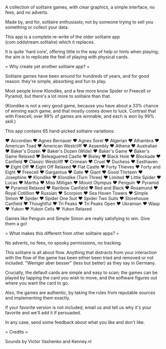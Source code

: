 A collection of solitaire games, with clear graphics, a simple interface, no fees, and no adverts.

Made by, and for, solitaire enthusiasts; not by someone trying to sell you something or collect your data.

This app is a complete re-write of the older solitaire app (com.oddstream.solitaire) which it replaces.

It is quite 'hard core', offering little in the way of help or hints when playing; the aim is to replicate the feel of playing with physical cards.

= Why create yet another solitaire app? =

Solitaire games have been around for hundreds of years, and for good reason: they're simple, absorbing and fun to play.

Most people know Klondike, and a few more know Spider or Freecell or Pyramid, but there's a lot more to solitaire than that.

(Klondike is not a very good game, because you have about a 33% chance of winning each game, and that mostly comes down to luck. Contrast that with Freecell; over 99% of games are winnable, and each is won by 99% skill.)

This app contains 65 hand-picked solitaire variations:

♥ Accordian
♥ Agnes Bernauer
♥ Agnes Sorel
♥ Algerian
♥ Alhambra
♥ American Toad
♥ American Westcliff
♥ Assembly
♥ Athena
♥ Australian
♥ Baker's Dozen
♥ Baker's Dozen (Wide)
♥ Baker's Game
♥ Baker's Game Relaxed
♥ Beleaguered Castle
♥ Bisley
♥ Black Hole
♥ Blockade
♥ Canfield
♥ Classic Westcliff
♥ Crimean
♥ Cruel
♥ Duchess
♥ Easthaven
♥ Eight Off
♥ Eight Off Relaxed
♥ Flat Castle
♥ Forty Thieves
♥ Forty and Eight
♥ Freecell
♥ Gargantua
♥ Gate
♥ Giant
♥ Good Thirteen
♥ Josephine
♥ Klondike
♥ Klondike (Turn Three)
♥ Limited
♥ Little Spider
♥ Lucas
♥ Martha
♥ Miss Milligan
♥ Mount Olympus
♥ Penguin
♥ Pyramid
♥ Pyramid Relaxed
♥ Rainbow Canfield
♥ Red and Black
♥ Rosamund
♥ Royal Cotillion
♥ Russian
♥ Scorpion
♥ Sea Haven Towers
♥ Simple Simon
♥ Spider
♥ Spider One Suit
♥ Spider Two Suits
♥ Storehouse Canfield
♥ Thoughtful
♥ Tri Peaks
♥ Tri Peaks Open
♥ Ukrainian
♥ Wasp
♥ Yukon
♥ Yukon Cells
♥ Yukon Relaxed

Games like Penguin and Simple Simon are really satisfying to win. Give them a go!

= What makes this different from other solitaire apps? =

No adverts, no fees, no spooky permissions, no tracking.

This solitaire is all about flow. Anything that distracts from your interaction with the flow of the game has been either been tried and removed or not included. "Weniger aber besser" (less but better) as they say in Germany.

Crucially, the default cards are simple and easy to scan; the games can be played by tapping the card you wish to move, and the software figures out where you want the card to go.

Also, the games are authentic, by taking the rules from reputable sources and implementing them exactly.

If your favorite version is not included, email us and tell us why it's your favorite and we'll add it if persuaded.

In any case, send some feedback about what you like and don't like.

= Credits =

Sounds by Victor Vashenko and Kenney.nl
